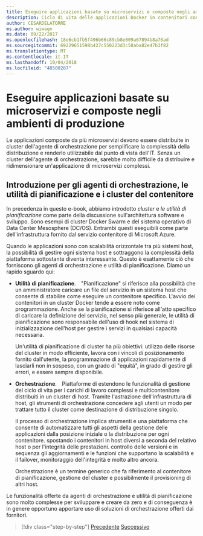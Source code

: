 ```yaml
---
title: Eseguire applicazioni basate su microservizi e composte negli ambienti di produzione
description: Ciclo di vita delle applicazioni Docker in contenitori con piattaforma e strumenti Microsoft
author: CESARDELATORRE
ms.author: wiwagn
ms.date: 09/22/2017
ms.openlocfilehash: 18e6cb1fb5f496b66c89cb8e009a67894b8a76ad
ms.sourcegitcommit: 69229651598b427c550223d3c58aba82e47b3f82
ms.translationtype: MT
ms.contentlocale: it-IT
ms.lasthandoff: 10/04/2018
ms.locfileid: "48580287"
---
```

# <a name="run-composed-and-microservices-based-applications-in-production-environments"></a>Eseguire applicazioni basate su microservizi e composte negli ambienti di produzione

Le applicazioni composte da più microservizi devono essere distribuite in cluster dell'agente di orchestrazione per semplificare la complessità della distribuzione e renderlo utilizzabile dal punto di vista dell'IT. Senza un cluster dell'agente di orchestrazione, sarebbe molto difficile da distribuire e ridimensionare un'applicazione di microservizi complessi.

## <a name="introduction-to-orchestrators-schedulers-and-container-clusters"></a>Introduzione per gli agenti di orchestrazione, le utilità di pianificazione e i cluster del contenitore

In precedenza in questo e-book, abbiamo introdotto *cluster* e *le utilità di pianificazione* come parte della discussione sull'architettura software e sviluppo. Sono esempi di cluster Docker Swarm e del sistema operativo di Data Center Mesosphere (DC/OS). Entrambi questi eseguibili come parte dell'infrastruttura fornito dal servizio contenitore di Microsoft Azure.

Quando le applicazioni sono con scalabilità orizzontale tra più sistemi host, la possibilità di gestire ogni sistema host e sottraggono la complessità della piattaforma sottostante diventa interessante. Questo è esattamente ciò che forniscono gli agenti di orchestrazione e utilità di pianificazione. Diamo un rapido sguardo qui:

- **Utilità di pianificazione**. "Pianificazione" si riferisce alla possibilità che un amministratore caricare un file del servizio in un sistema host che consente di stabilire come eseguire un contenitore specifico. L'avvio dei contenitori in un cluster Docker tende a essere noto come programmazione. Anche se la pianificazione si riferisce all'atto specifico di caricare la definizione del servizio, nel senso più generale, le utilità di pianificazione sono responsabile dell'uso di hook nel sistema di inizializzazione dell'host per gestire i servizi in qualsiasi capacità necessaria.

   Un'utilità di pianificazione di cluster ha più obiettivi: utilizzo delle risorse del cluster in modo efficiente, lavora con i vincoli di posizionamento fornito dall'utente, la programmazione di applicazioni rapidamente di lasciarli non in sospeso, con un grado di "equità", in grado di gestire gli errori, e essere sempre disponibile.

- **Orchestrazione**. Piattaforme di estendono le funzionalità di gestione del ciclo di vita per i carichi di lavoro complessi e multicontenitore distribuiti in un cluster di host. Tramite l'astrazione dell'infrastruttura di host, gli strumenti di orchestrazione concedere agli utenti un modo per trattare tutto il cluster come destinazione di distribuzione singolo.

   Il processo di orchestrazione implica strumenti e una piattaforma che consente di automatizzare tutti gli aspetti della gestione delle applicazioni dalla posizione iniziale o la distribuzione per ogni contenitore. spostando i contenitori in host diversi a seconda del relativo host o per l'integrità delle prestazioni. controllo delle versioni e in sequenza gli aggiornamenti e le funzioni che supportano la scalabilità e il failover, monitoraggio dell'integrità e molto altro ancora.

   Orchestrazione è un termine generico che fa riferimento al contenitore di pianificazione, gestione del cluster e possibilmente il provisioning di altri host.

Le funzionalità offerte da agenti di orchestrazione e utilità di pianificazione sono molto complesse per sviluppare e creare da zero e di conseguenza è in genere opportuno apportare uso di soluzioni di orchestrazione offerti dai fornitori.


>[!div class="step-by-step"]
[Precedente](index.md)
[Successivo](manage-production-docker-environments.md)
